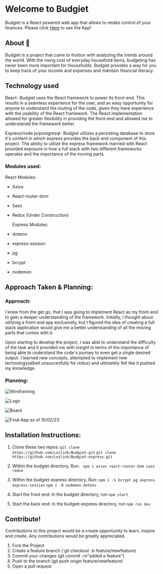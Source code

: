 # Welcome to Budgiet

Budgiet is a React powered web app that allows to retake control of your finances. 
Please click [Here](https://budgiet.fly.dev/) to see the App!

## About :rocket:

Budgiet is a project that came to fruition with analyzing the trends around the world. With the rising cost of everyday household items, budgeting has never been more important for Households. Budgiet provides a way for you to keep track of your income and expenses and maintain financial literacy.

## Technology used

React- Budgiet uses the React framework to power its front-end. This results in a seamless experience for the user, and an easy opportunity for anyone to understand the routing of the code, given they have experience with the usability of the React framework. The React implementation allowed for greater flexibility in providing the front-end and allowed me to understandd the framework better.

Express/node.js/postgresql- Budgiet utilizes a persisting database to store it's content in which express provides the back end component of this project. The ability to utilize the express framework married with React provided exposure in how a full stack with two different frameworks operates and the importance of the moving parts. 


### Modules used:
  React Modules:
- Axios
- React-router-dom
- Sass
- Redux (Under Construction)

  Express Modules:
- dotemv
- express-session
- pg 
- bcrypt
- nodemon

## Approach Taken & Planning:

### Approach:
I knew from the get go, that I was going to implement React as my front-end to gain a deeper understanding of the framework. Initially, I thought about utilizing a front-end app exclusively, but I figured the idea of creating a full stack application would give me a better understanding of all the moving parts that comes with it.  

Upon starting to develop the project, I was able to understand the difficulty of the task and it provided me with insight in terms of the importance of being able to understand the code's journey to even get a single desired output. I learned new concepts, attempted to implement new technology(albeit unsuccesfully for redux) and ultimately felt like it pushed my knowledge. 

### Planning:
![Wireframing](https://i.imgur.com/90enYED.jpg)

![Logo](https://i.imgur.com/bHwvCnx.png)

![Board](https://i.imgur.com/LWX3VOo.png)

![Final App as of 10/02/23](https://i.imgur.com/30fxQgy.png)


## Installation Instructions:

1. Clone these two repos: 
`git clone https://github.com/Lozlink/Budgiet.git`
`git clone https://github.com/Lozlink/Budgiet-express.git`

2. Within the budgiet directory, Run: 
` npm i axios react-router-dom sass redux`

3. Within the budgiet-express directory, Run:
`npm i -S bcrypt pg express express-session`
`npm i -D nodemon dotenv`

4. Start the front end:
In the budgiet directory, run
`npm start`

5. Start the back end:
In the budgiet-express directory, run
`npm run dev`

## Contribute!
Contributions to this project would be a create opportunity to learn, inspire and create. Any contributions would be greatly appreciated.

1. Fork the Project
2. Create a feature branch (`git checkout -b feature/newfeature)
3. Commit your changes (git commit -m"added a feature")
4. Push to the branch (git push origin feature/newfeature)
5. Open a pull request
